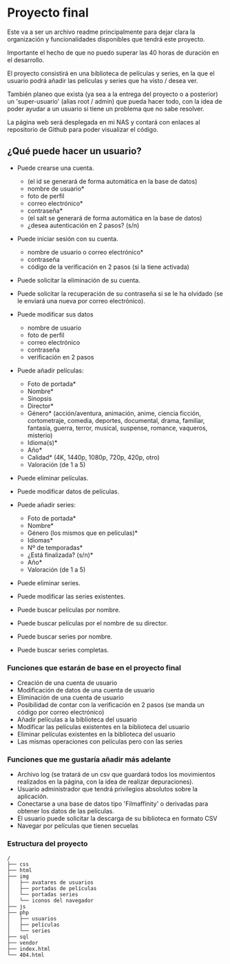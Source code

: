 # Proyecto final 
Este va a ser un archivo readme principalmente para dejar clara la organización y funcionalidades disponibles que tendrá este proyecto.

Importante el hecho de que no puedo superar las 40 horas de duración en el desarrollo.

El proyecto consistirá en una biblioteca de películas y series, en la que el usuario podrá añadir las películas y series que ha visto / desea ver.

También planeo que exista (ya sea a la entrega del proyecto o a posterior) un 'super-usuario' (alias root / admin) que pueda hacer todo, con la idea de poder ayudar a un usuario si tiene un problema que no sabe resolver.

La página web será desplegada en mi NAS y contará con enlaces al repositorio de Github para poder visualizar el código.

## ¿Qué puede hacer un usuario?
- Puede crearse una cuenta.
    - (el id se generará de forma automática en la base de datos)
    - nombre de usuario*
    - foto de perfil
    - correo electrónico*
    - contraseña*
    - (el salt se generará de forma automática en la base de datos)
    - ¿desea autenticación en 2 pasos? (s/n)

- Puede iniciar sesión con su cuenta.
    - nombre de usuario o correo electrónico*
    - contraseña
    - código de la verificación en 2 pasos (si la tiene activada)

- Puede solicitar la eliminación de su cuenta.

- Puede solicitar la recuperación de su contraseña si se le ha olvidado (se le enviará una nueva por correo electrónico).

- Puede modificar sus datos
    - nombre de usuario
    - foto de perfil
    - correo electrónico
    - contraseña
    - verificación en 2 pasos

- Puede añadir películas:
    - Foto de portada*
    - Nombre*
    - Sinopsis
    - Director*
    - Género* (acción/aventura, animación, anime, ciencia ficción, cortometraje, comedia, deportes, documental, drama, familiar, fantasía, guerra, terror, musical, suspense, romance, vaqueros, misterio)
    - Idioma(s)*
    - Año*
    - Calidad* (4K, 1440p, 1080p, 720p, 420p, otro)
    - Valoración (de 1 a 5)

- Puede eliminar películas.
- Puede modificar datos de películas.

- Puede añadir series:
    - Foto de portada*
    - Nombre*
    - Género (los mismos que en películas)*
    - Idiomas*
    - Nº de temporadas*
    - ¿Está finalizada? (s/n)*
    - Año*
    - Valoración (de 1 a 5)

- Puede eliminar series.
- Puede modificar las series existentes.

- Puede buscar películas por nombre.
- Puede buscar películas por el nombre de su director.
- Puede buscar series por nombre.
- Puede buscar series completas.

### Funciones que estarán de base en el proyecto final
- Creación de una cuenta de usuario
- Modificación de datos de una cuenta de usuario
- Eliminación de una cuenta de usuario
- Posibilidad de contar con la verificación en 2 pasos (se manda un código por correo electrónico)
- Añadir películas a la biblioteca del usuario
- Modificar las películas existentes en la biblioteca del usuario
- Eliminar películas existentes en la biblioteca del usuario
- Las mismas operaciones con películas pero con las series

### Funciones que me gustaría añadir más adelante
- Archivo log (se tratará de un csv que guardará todos los movimientos realizados en la página, con la idea de realizar depuraciones).
- Usuario administrador que tendrá privilegios absolutos sobre la aplicación.
- Conectarse a una base de datos tipo 'Filmaffinity' o derivadas para obtener los datos de las películas.
- El usuario puede solicitar la descarga de su biblioteca en formato CSV
- Navegar por películas que tienen secuelas

### Estructura del proyecto
```
/
├── css
├── html
├── img
│   ├── avatares de usuarios
│   ├── portadas de películas
│   └── portadas series
│   └── iconos del navegador
├── js
├── php
│   ├── usuarios
│   ├── películas
│   └── series
├── sql
├── vendor
├── index.html
└── 404.html
```